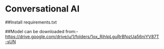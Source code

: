 # Conversational AI

##Install requirements.txt

##Model can be downloaded from:-https://drive.google.com/drive/u/1/folders/1ox_RihlpLguRrBfpzUa56niYV87T-sUN

